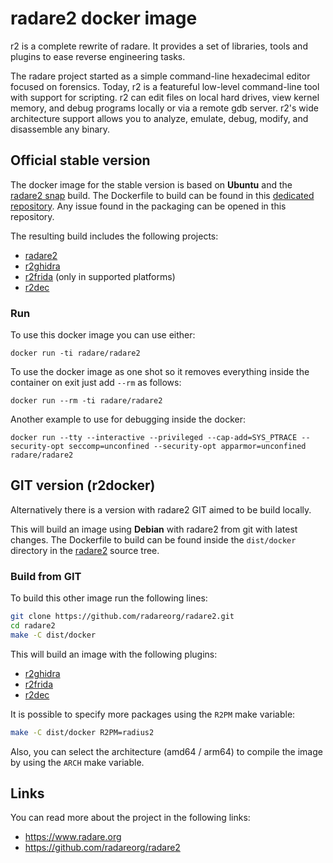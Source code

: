 # radare2 docker image

r2 is a complete rewrite of radare. It provides a set of libraries, tools and plugins to ease reverse engineering tasks.

The radare project started as a simple command-line hexadecimal editor focused on forensics. Today, r2 is a featureful low-level command-line tool with support for scripting. r2 can edit files on local hard drives, view kernel memory, and debug programs locally or via a remote gdb server. r2's wide architecture support allows you to analyze, emulate, debug, modify, and disassemble any binary.

## Official stable version

The docker image for the stable version is based on **Ubuntu** and the [radare2 snap](https://snapcraft.io/radare2) build.
The Dockerfile to build can be found in this [dedicated repository](https://github.com/radareorg/radare2-snap). Any issue found in the packaging can be opened in this repository.


The resulting build includes the following projects:

* [radare2](https://github.com/radareorg/radare2)
* [r2ghidra](https://github.com/radareorg/r2ghidra)
* [r2frida](https://github.com/nowsecure/r2frida) (only in supported platforms)
* [r2dec](https://github.com/wargio/r2dec-js)


### Run

To use this docker image you can use either:
```
docker run -ti radare/radare2
```

To use the docker image as one shot so it removes everything inside the container on exit just add `--rm` as follows:
```
docker run --rm -ti radare/radare2
```

Another example to use for debugging inside the docker:
```
docker run --tty --interactive --privileged --cap-add=SYS_PTRACE --security-opt seccomp=unconfined --security-opt apparmor=unconfined radare/radare2
```

## GIT version (r2docker)

Alternatively there is a version with radare2 GIT aimed to be build locally.

This will build an image using **Debian** with radare2 from git with latest changes.
The Dockerfile to build can be found inside the `dist/docker` directory in the [radare2](https://github.com/radareorg/radare2) source tree.

### Build from GIT

To build this other image run the following lines:

```sh
git clone https://github.com/radareorg/radare2.git
cd radare2
make -C dist/docker
```

This will build an image with the following plugins:

* [r2ghidra](https://github.com/radareorg/r2ghidra)
* [r2frida](https://github.com/nowsecure/r2frida)
* [r2dec](https://github.com/wargio/r2dec-js)

It is possible to specify more packages using the `R2PM` make variable:

```sh
make -C dist/docker R2PM=radius2
```

Also, you can select the architecture (amd64 / arm64) to compile the image by using the `ARCH` make variable.

## Links

You can read more about the project in the following links:

* https://www.radare.org
* https://github.com/radareorg/radare2

